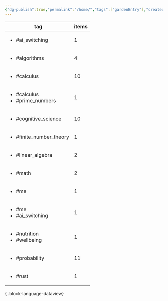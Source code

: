 ```yaml
---
{"dg-publish":true,"permalink":"/home/","tags":["gardenEntry"],"created":"","updated":""}
---
```


| tag                                                | items |
| -------------------------------------------------- | ----- |
| <ul><li>#ai_switching</li></ul>                    | 1     |
| <ul><li>#algorithms</li></ul>                      | 4     |
| <ul><li>#calculus</li></ul>                        | 10    |
| <ul><li>#calculus</li><li>#prime_numbers</li></ul> | 1     |
| <ul><li>#cognitive_science</li></ul>               | 10    |
| <ul><li>#finite_number_theory</li></ul>            | 1     |
| <ul><li>#linear_algebra</li></ul>                  | 2     |
| <ul><li>#math</li></ul>                            | 2     |
| <ul><li>#me</li></ul>                              | 1     |
| <ul><li>#me</li><li>#ai_switching</li></ul>        | 1     |
| <ul><li>#nutrition</li><li>#wellbeing</li></ul>    | 1     |
| <ul><li>#probability</li></ul>                     | 11    |
| <ul><li>#rust</li></ul>                            | 1     |

{ .block-language-dataview}

